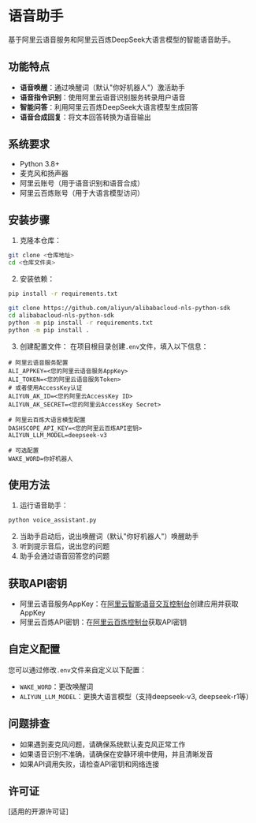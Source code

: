 # 语音助手

基于阿里云语音服务和阿里云百炼DeepSeek大语言模型的智能语音助手。

## 功能特点

- **语音唤醒**：通过唤醒词（默认"你好机器人"）激活助手
- **语音指令识别**：使用阿里云语音识别服务转录用户语音
- **智能问答**：利用阿里云百炼DeepSeek大语言模型生成回答
- **语音合成回复**：将文本回答转换为语音输出

## 系统要求

- Python 3.8+
- 麦克风和扬声器
- 阿里云账号（用于语音识别和语音合成）
- 阿里云百炼账号（用于大语言模型访问）

## 安装步骤

1. 克隆本仓库：
```bash
git clone <仓库地址>
cd <仓库文件夹>
```

2. 安装依赖：
```bash
pip install -r requirements.txt
```

```bash
git clone https://github.com/aliyun/alibabacloud-nls-python-sdk
cd alibabacloud-nls-python-sdk
python -m pip install -r requirements.txt
python -m pip install .
```

3. 创建配置文件：
在项目根目录创建`.env`文件，填入以下信息：
```
# 阿里云语音服务配置
ALI_APPKEY=<您的阿里云语音服务AppKey>
ALI_TOKEN=<您的阿里云语音服务Token>
# 或者使用AccessKey认证
ALIYUN_AK_ID=<您的阿里云AccessKey ID>
ALIYUN_AK_SECRET=<您的阿里云AccessKey Secret>

# 阿里云百炼大语言模型配置
DASHSCOPE_API_KEY=<您的阿里云百炼API密钥>
ALIYUN_LLM_MODEL=deepseek-v3

# 可选配置
WAKE_WORD=你好机器人
```

## 使用方法

1. 运行语音助手：
```bash
python voice_assistant.py
```

2. 当助手启动后，说出唤醒词（默认"你好机器人"）唤醒助手
3. 听到提示音后，说出您的问题
4. 助手会通过语音回答您的问题

## 获取API密钥

- 阿里云语音服务AppKey：在[阿里云智能语音交互控制台](https://nls-portal.console.aliyun.com/applist)创建应用并获取AppKey
- 阿里云百炼API密钥：在[阿里云百炼控制台](https://bailian.console.aliyun.com/)获取API密钥

## 自定义配置

您可以通过修改`.env`文件来自定义以下配置：

- `WAKE_WORD`：更改唤醒词
- `ALIYUN_LLM_MODEL`：更换大语言模型（支持deepseek-v3, deepseek-r1等）

## 问题排查

- 如果遇到麦克风问题，请确保系统默认麦克风正常工作
- 如果语音识别不准确，请确保在安静环境中使用，并且清晰发音
- 如果API调用失败，请检查API密钥和网络连接

## 许可证

[适用的开源许可证] 